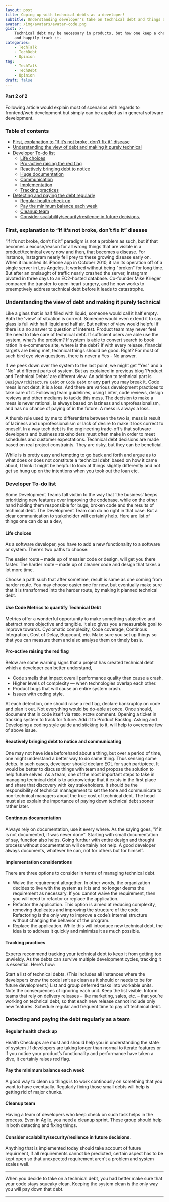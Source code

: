 ```yaml
---
layout: post
title: Coping up with technical debts as a developer!
subtitle: Understanding developer's take on technical debt and things around it.
avatar: /img/avatars/avatar-code.png
gist: >-
    Technical debt may be necessary in products, but how one keep a check on it
    and happily track it.
categories:
    - TechTalk
    - TechDebt
    - Opinion
tag:
    - TechTalk
    - TechDebt
    - Opinion
draft: false
---
```


#### Part 2 of 2

Following article would explain most of scenarios with regards to frontend/web development but simply can be applied as in general software development.

### Table of contents

<!-- toc -->

-   [First, explanation to “if it’s not broke, don’t fix it” disease](#first-explanation-to-if-its-not-broke-dont-fix-it-disease)
-   [Understanding the view of debt and making it purely technical](#understanding-the-view-of-debt-and-making-it-purely-technical)
-   [Developer To-do list](#developer-to-do-list)
    -   [Life choices](#life-choices)
    -   [Pro-active raising the red flag](#pro-active-raising-the-red-flag)
    -   [Reactively bringing debt to notice](#reactively-bringing-debt-to-notice)
    -   [Huge documentation](#huge-documentation)
    -   [Communication](#communication)
    -   [Implementation](#implementation)
    -   [Tracking practices](#tracking-practices)
-   [Detecting and paying the debt regularly](#detecting-and-paying-the-debt-regularly)
    -   [Regular health check up](#regular-health-check-up)
    -   [Pay the minimum balance each week](#pay-the-minimum-balance-each-week)
    -   [Cleanup team](#cleanup-team)
    -   [Consider scalability/security/resilence in future decisions.](#consider-scalabilitysecurityresilence-in-future-decisions)

<!-- tocstop -->

### First, explanation to “if it’s not broke, don’t fix it” disease

“if it’s not broke, don’t fix it” paradigm is not a problem as such, but if that becomes a excuse/reason for all wrong things that are visible in a product/technical every now and then, that becomes a disease. For instance, Instagram nearly fell prey to these growing disease early on. When it launched its iPhone app in October 2010, it ran its operation off of a single server in Los Angeles. It worked without being "broken" for long time. But after an onslaught of traffic nearly crashed the server, Instagram pivoted in three days to an EC2-hosted database. Co-founder Mike Krieger compared the transfer to open-heart surgery, and he now works to preemptively address technical debt before it leads to catastrophe.

### Understanding the view of debt and making it purely technical

Like a glass that is half filled with liquid, someone would call it half empty. Both the 'view' of situation is correct. Someone would even extend it to say glass is full with half liquid and half air. But neither of view would helpful if there is a no answer to question of interest. Product team may never feel the need to take care of technical debt. If sufficient users are able use the system, what's the problem? If system is able to convert search to book ration in e-commerce site, where is the debt? If with every release, financial targets are being met, technical things should be good. Right? For most of such bird eye view questions, there is never a Yes - No answer.

If we peek down over the system to the last point, we might get "Yes" and a "No" at different parts of system. But as explained in previous blog<insert previous blog> 'Product and Technical Debts' are different view. An addition to technical part is `Design/Architecture Debt` or `Code Debt` or any part you may break it. Code mess is not debt, it is a loss. And there are various development practices to take care of it. Following team guidelines, using Linter, code reviews, design reviews and other mediums to tackle this mess. The decision to make a mess is never rational, is always based on laziness and unprofessionalism, and has no chance of paying of in the future. A mess is always a loss.

A thumb rule used by me to differentiate between the two is, mess is result of laziness and unprofessionalism or lack of desire to make it look correct to oneself. In a way tech debt is the engineering trade-off’s that software developers and business stakeholders must often make in order to meet schedules and customer expectations. Technical debt decisions are made based on real project constraints. They are risky, but they can be beneficial.

While is is pretty easy and tempting to go back and forth and argue as to what does or does not constitute a ‘technical debt’ based on how it came about, I think it might be helpful to look at things slightly differently and not get so hung up on the intentions when you took out the loan etc.

### Developer To-do list

Some Development Teams fall victim to the way that ‘the business’ keeps prioritizing new features over improving the codebase, while on the other hand holding them responsible for bugs, broken code and the results of technical debt. The Development Team can do no right in that case. But a clear communication to stakeholder will certainly help. Here are list of things one can do as a dev,

#### Life choices

As a software developer, you have to add a new functionality to a software or system. There’s two paths to choose:

The easier route – made up of messier code or design, will get you there faster.
The harder route – made up of cleaner code and design that takes a lot more time.

Choose a path such that after sometime, result is same as one coming from harder route. You may choose easier one for now, but eventually make sure that it is transformed into the harder route, by making it planned technical debt.

#### Use Code Metrics to quantify Technical Debt

Metrics offer a wonderful opportunity to make something subjective and abstract more objective and tangible. It also gives you a measurable goal to improve towards.
Cyclomatic complexity, Code coverage, Continous Integration, Cost of Delay,
Bugcount, etc. Make sure you set up things so that you can measure them and also analyse them on timely basis.

#### Pro-active raising the red flag

Below are some warning signs that a project has created technical debt which a developer can better understand,

-   Code smells that impact overall performance quality than cause a crash.
-   Higher levels of complexity — when technologies overlap each other.
-   Product bugs that will cause an entire system crash.
-   Issues with coding style.

At each detection, one should raise a red flag, declare bankruptcy on code and plan it out. Not everything would be do-able at once. Once should, document that in code itself via `TODO`, `FIXME` comment. Opening a ticket in tracking system to track for future. Add it to Product Backlog.
Asking and Developing a coding style guide and sticking to it, will help to overcome few of above issue.

#### Reactively bringing debt to notice and communicating

One may not have idea beforehand about a thing, but over a period of time, one might understand a better way to do same thing. Thus sensing some debts. In such cases, developer should declare EOL for such part/piece. It would be better to discuss things with team and propose the solution to help future selves. As a team,
one of the most important steps to take in managing technical debt is to acknowledge that it exists in the first place and share that discovery with key stakeholders. It should be the responsibility of technical management to set the tone and communicate to non-technical managers about the true cost of technical debt. The head must also explain the importance of paying down technical debt sooner rather later.

#### Continous documentation

Always rely on documentation, use it every where. As the saying goes, "if it is not documented, if was never done". Starting with small documentation of say, function also helps. Going furthur with entire design and thought process without documentation will certainly not help. A good developer always documents, whatever he can, not for others but for himself.

#### Implementation considerations

There are three options to consider in terms of managing technical debt.

-   Waive the requirement altogether. In other words, the organization decides to live with the system as it is and no longer deems the requirement as necessary. If you cannot waive the requirement, then you will need to refactor or replace the application.
-   Refactor the application. This option is aimed at reducing complexity, removing duplicates and improving the structure of the code. Refactoring is the only way to improve a code’s internal structure without changing the behavior of the program.
-   Replace the application. While this will introduce new technical debt, the idea is to address it quickly and minimize it as much possible.

#### Tracking practices

Experts recommend tracking your technical debt to keep it from getting too unwieldy. As the debts can survive multiple development cycles, tracking it is essential. Here’s how:

Start a list of technical debts. (This includes all instances where the developers know the code isn’t as clean as it should or needs to be for future development.)
List and group deferred tasks into workable units.
Note the consequences of ignoring each unit.
Keep the list visible.
Inform teams that rely on delivery releases – like marketing, sales, etc. – that you’re working on technical debt, so that each new release cannot include only new features.
Schedule regular and frequent time to pay off technical debt.

### Detecting and paying the debt regularly as a team

#### Regular health check up

Health Checkups are must and should help you in understanding the state of system .If developers are taking longer than normal to iterate features or if you notice your product’s functionality and performance have taken a dive, it certainly raises red flag.

#### Pay the minimum balance each week

A good way to clean up things is to work continously on something that you want to have eventually. Regularly fixing those small debts will help is getting rid of major chunks.

#### Cleanup team

Having a team of developers who keep check on such task helps in the process. Even in Agile, you need a cleanup sprint. These group should help in both detecting and fixing things.

#### Consider scalability/security/resilence in future decisions.

Anything that is implemented today should take account of future requirment, if all requirements cannot be predicted, certain aspect has to be kept open so that unexpected requirement aren't a problem and system scales well.

---

When you decide to take on a technical debt, you had better make sure that your code stays squeaky clean. Keeping the system clean is the only way you will pay down that debt.

---
